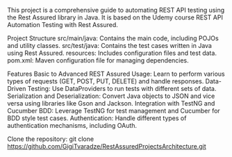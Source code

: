 This project is a comprehensive guide to automating REST API testing using the Rest Assured library in Java. It is based on the Udemy course REST API Automation Testing with Rest Assured.

Project Structure
src/main/java: Contains the main code, including POJOs and utility classes.
src/test/java: Contains the test cases written in Java using Rest Assured.
resources: Includes configuration files and test data.
pom.xml: Maven configuration file for managing dependencies.

Features
Basic to Advanced REST Assured Usage: Learn to perform various types of requests (GET, POST, PUT, DELETE) and handle responses.
Data-Driven Testing: Use DataProviders to run tests with different sets of data.
Serialization and Deserialization: Convert Java objects to JSON and vice versa using libraries like Gson and Jackson.
Integration with TestNG and Cucumber BDD: Leverage TestNG for test management and Cucumber for BDD style test cases.
Authentication: Handle different types of authentication mechanisms, including OAuth.

Clone the repository:
git clone https://github.com/GigiTvaradze/RestAssuredProjectsArchitecture.git
